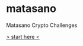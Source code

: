 # matasano
Matasano Crypto Challenges

[> start here <](https://blog.pinboard.in/2013/04/the_matasano_crypto_challenges/)
